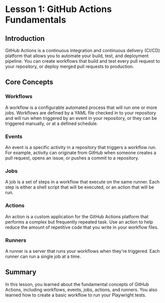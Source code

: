 # Lesson 1: GitHub Actions Fundamentals

## Introduction

GitHub Actions is a continuous integration and continuous delivery (CI/CD) platform that allows you to automate your build, test, and deployment pipeline. You can create workflows that build and test every pull request to your repository, or deploy merged pull requests to production.

## Core Concepts

### Workflows

A workflow is a configurable automated process that will run one or more jobs. Workflows are defined by a YAML file checked in to your repository and will run when triggered by an event in your repository, or they can be triggered manually, or at a defined schedule.

### Events

An event is a specific activity in a repository that triggers a workflow run. For example, activity can originate from GitHub when someone creates a pull request, opens an issue, or pushes a commit to a repository.

### Jobs

A job is a set of steps in a workflow that execute on the same runner. Each step is either a shell script that will be executed, or an action that will be run.

### Actions

An action is a custom application for the GitHub Actions platform that performs a complex but frequently repeated task. Use an action to help reduce the amount of repetitive code that you write in your workflow files.

### Runners

A runner is a server that runs your workflows when they're triggered. Each runner can run a single job at a time.

## Summary

In this lesson, you learned about the fundamental concepts of GitHub Actions, including workflows, events, jobs, actions, and runners. You also learned how to create a basic workflow to run your Playwright tests.
